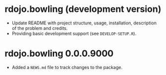 # rdojo.bowling (development version)

* Update README with project structure, usage, installation, description
  of the problem and credits.
* Providing basic development support (see `DEVELOP-SETUP.R`).

# rdojo.bowling 0.0.0.9000

* Added a `NEWS.md` file to track changes to the package.
